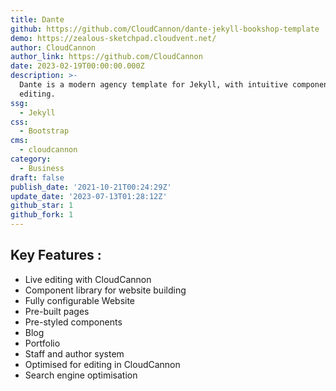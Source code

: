 ```yaml
---
title: Dante
github: https://github.com/CloudCannon/dante-jekyll-bookshop-template
demo: https://zealous-sketchpad.cloudvent.net/
author: CloudCannon
author_link: https://github.com/CloudCannon
date: 2023-02-19T00:00:00.000Z
description: >-
  Dante is a modern agency template for Jekyll, with intuitive component-based
  editing.
ssg:
  - Jekyll
css:
  - Bootstrap
cms:
  - cloudcannon
category:
  - Business
draft: false
publish_date: '2021-10-21T00:24:29Z'
update_date: '2023-07-13T01:28:12Z'
github_star: 1
github_fork: 1
---
```


## Key Features :

- Live editing with CloudCannon
- Component library for website building
- Fully configurable Website
- Pre-built pages
- Pre-styled components
- Blog
- Portfolio
- Staff and author system
- Optimised for editing in CloudCannon
- Search engine optimisation
